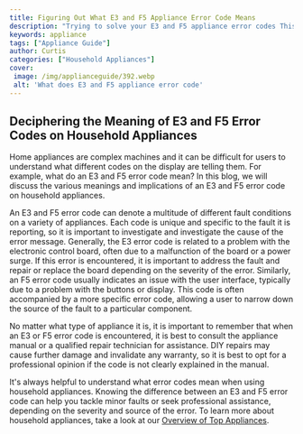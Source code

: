 ```yaml
---
title: Figuring Out What E3 and F5 Appliance Error Code Means
description: "Trying to solve your E3 and F5 appliance error codes This blog post provides an in-depth guide to identifying and resolving these error codes"
keywords: appliance
tags: ["Appliance Guide"]
author: Curtis
categories: ["Household Appliances"]
cover: 
 image: /img/applianceguide/392.webp
 alt: 'What does E3 and F5 appliance error code'
---
```

## Deciphering the Meaning of E3 and F5 Error Codes on Household Appliances

Home appliances are complex machines and it can be difficult for users to understand what different codes on the display are telling them. For example, what do an E3 and F5 error code mean? In this blog, we will discuss the various meanings and implications of an E3 and F5 error code on household appliances.

An E3 and F5 error code can denote a multitude of different fault conditions on a variety of appliances. Each code is unique and specific to the fault it is reporting, so it is important to investigate and investigate the cause of the error message. Generally, the E3 error code is related to a problem with the electronic control board, often due to a malfunction of the board or a power surge. If this error is encountered, it is important to address the fault and repair or replace the board depending on the severity of the error. Similarly, an F5 error code usually indicates an issue with the user interface, typically due to a problem with the buttons or display. This code is often accompanied by a more specific error code, allowing a user to narrow down the source of the fault to a particular component.

No matter what type of appliance it is, it is important to remember that when an E3 or F5 error code is encountered, it is best to consult the appliance manual or a qualified repair technician for assistance. DIY repairs may cause further damage and invalidate any warranty, so it is best to opt for a professional opinion if the code is not clearly explained in the manual.
 
It's always helpful to understand what error codes mean when using household appliances. Knowing the difference between an E3 and F5 error code can help you tackle minor faults or seek professional assistance, depending on the severity and source of the error. To learn more about household appliances, take a look at our [Overview of Top Appliances](./pages/appliance-overview).
